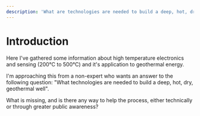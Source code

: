 ```yaml
---
description: 'What are technologies are needed to build a deep, hot, dry, geothermal well?'
---
```


# Introduction

Here I've gathered some information about high temperature electronics and sensing \(200°C to 500°C\) and it's application to geothermal energy.

I'm approaching this from a non-expert who wants an answer to the following question: "What technologies are needed to build a deep, hot, dry, geothermal well". 

What is missing, and is there any way to help the process, either technically or through greater public awareness?



